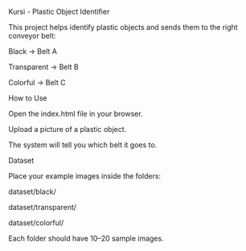 Kursi - Plastic Object Identifier

This project helps identify plastic objects and sends them to the right conveyor belt:

Black → Belt A

Transparent → Belt B

Colorful → Belt C

How to Use

Open the index.html file in your browser.

Upload a picture of a plastic object.

The system will tell you which belt it goes to.

Dataset

Place your example images inside the folders:

dataset/black/

dataset/transparent/

dataset/colorful/

Each folder should have 10–20 sample images.